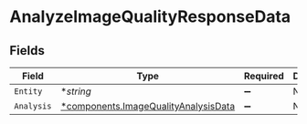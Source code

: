 # AnalyzeImageQualityResponseData


## Fields

| Field                                                                                       | Type                                                                                        | Required                                                                                    | Description                                                                                 |
| ------------------------------------------------------------------------------------------- | ------------------------------------------------------------------------------------------- | ------------------------------------------------------------------------------------------- | ------------------------------------------------------------------------------------------- |
| `Entity`                                                                                    | **string*                                                                                   | :heavy_minus_sign:                                                                          | N/A                                                                                         |
| `Analysis`                                                                                  | [*components.ImageQualityAnalysisData](../../models/components/imagequalityanalysisdata.md) | :heavy_minus_sign:                                                                          | N/A                                                                                         |